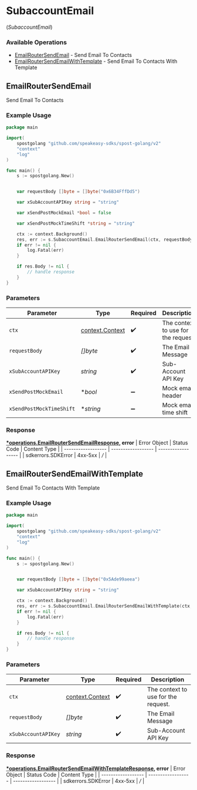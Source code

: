 # SubaccountEmail
(*SubaccountEmail*)

### Available Operations

* [EmailRouterSendEmail](#emailroutersendemail) - Send Email To Contacts
* [EmailRouterSendEmailWithTemplate](#emailroutersendemailwithtemplate) - Send Email To Contacts With Template

## EmailRouterSendEmail

Send Email To Contacts

### Example Usage

```go
package main

import(
	spostgolang "github.com/speakeasy-sdks/spost-golang/v2"
	"context"
	"log"
)

func main() {
    s := spostgolang.New()


    var requestBody []byte = []byte("0x6B34FffDd5")

    var xSubAccountAPIKey string = "string"

    var xSendPostMockEmail *bool = false

    var xSendPostMockTimeShift *string = "string"

    ctx := context.Background()
    res, err := s.SubaccountEmail.EmailRouterSendEmail(ctx, requestBody, xSubAccountAPIKey, xSendPostMockEmail, xSendPostMockTimeShift)
    if err != nil {
        log.Fatal(err)
    }

    if res.Body != nil {
        // handle response
    }
}
```

### Parameters

| Parameter                                             | Type                                                  | Required                                              | Description                                           |
| ----------------------------------------------------- | ----------------------------------------------------- | ----------------------------------------------------- | ----------------------------------------------------- |
| `ctx`                                                 | [context.Context](https://pkg.go.dev/context#Context) | :heavy_check_mark:                                    | The context to use for the request.                   |
| `requestBody`                                         | *[]byte*                                              | :heavy_check_mark:                                    | The Email Message                                     |
| `xSubAccountAPIKey`                                   | *string*                                              | :heavy_check_mark:                                    | Sub-Account API Key                                   |
| `xSendPostMockEmail`                                  | **bool*                                               | :heavy_minus_sign:                                    | Mock email header                                     |
| `xSendPostMockTimeShift`                              | **string*                                             | :heavy_minus_sign:                                    | Mock email time shift                                 |


### Response

**[*operations.EmailRouterSendEmailResponse](../../pkg/models/operations/emailroutersendemailresponse.md), error**
| Error Object       | Status Code        | Content Type       |
| ------------------ | ------------------ | ------------------ |
| sdkerrors.SDKError | 4xx-5xx            | */*                |

## EmailRouterSendEmailWithTemplate

Send Email To Contacts With Template

### Example Usage

```go
package main

import(
	spostgolang "github.com/speakeasy-sdks/spost-golang/v2"
	"context"
	"log"
)

func main() {
    s := spostgolang.New()


    var requestBody []byte = []byte("0x5Ade99aeea")

    var xSubAccountAPIKey string = "string"

    ctx := context.Background()
    res, err := s.SubaccountEmail.EmailRouterSendEmailWithTemplate(ctx, requestBody, xSubAccountAPIKey)
    if err != nil {
        log.Fatal(err)
    }

    if res.Body != nil {
        // handle response
    }
}
```

### Parameters

| Parameter                                             | Type                                                  | Required                                              | Description                                           |
| ----------------------------------------------------- | ----------------------------------------------------- | ----------------------------------------------------- | ----------------------------------------------------- |
| `ctx`                                                 | [context.Context](https://pkg.go.dev/context#Context) | :heavy_check_mark:                                    | The context to use for the request.                   |
| `requestBody`                                         | *[]byte*                                              | :heavy_check_mark:                                    | The Email Message                                     |
| `xSubAccountAPIKey`                                   | *string*                                              | :heavy_check_mark:                                    | Sub-Account API Key                                   |


### Response

**[*operations.EmailRouterSendEmailWithTemplateResponse](../../pkg/models/operations/emailroutersendemailwithtemplateresponse.md), error**
| Error Object       | Status Code        | Content Type       |
| ------------------ | ------------------ | ------------------ |
| sdkerrors.SDKError | 4xx-5xx            | */*                |

